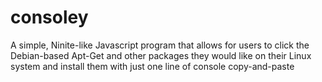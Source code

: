 # consoley
A simple, Ninite-like Javascript program that allows for users to click the Debian-based Apt-Get and other packages they would like on their Linux system and install them with just one line of console copy-and-paste
